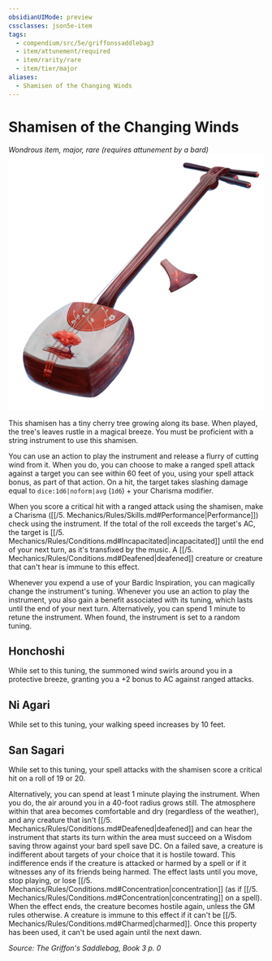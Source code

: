 ```yaml
---
obsidianUIMode: preview
cssclasses: json5e-item
tags:
  - compendium/src/5e/griffonssaddlebag3
  - item/attunement/required
  - item/rarity/rare
  - item/tier/major
aliases:
  - Shamisen of the Changing Winds
---
```

# Shamisen of the Changing Winds
*Wondrous item, major, rare (requires attunement by a bard)*  
![](https://raw.githubusercontent.com/TheGiddyLimit/homebrew-img/main/img/GriffonsSaddlebag3/Shamisen-of-the-Changing-Winds.webp#right)  


This shamisen has a tiny cherry tree growing along its base. When played, the tree's leaves rustle in a magical breeze. You must be proficient with a string instrument to use this shamisen.

You can use an action to play the instrument and release a flurry of cutting wind from it. When you do, you can choose to make a ranged spell attack against a target you can see within 60 feet of you, using your spell attack bonus, as part of that action. On a hit, the target takes slashing damage equal to `dice:1d6|noform|avg` (`1d6`) + your Charisma modifier.

When you score a critical hit with a ranged attack using the shamisen, make a Charisma ([[/5. Mechanics/Rules/Skills.md#Performance\|Performance]]) check using the instrument. If the total of the roll exceeds the target's AC, the target is [[/5. Mechanics/Rules/Conditions.md#Incapacitated\|incapacitated]] until the end of your next turn, as it's transfixed by the music. A [[/5. Mechanics/Rules/Conditions.md#Deafened\|deafened]] creature or creature that can't hear is immune to this effect.

Whenever you expend a use of your Bardic Inspiration, you can magically change the instrument's tuning. Whenever you use an action to play the instrument, you also gain a benefit associated with its tuning, which lasts until the end of your next turn. Alternatively, you can spend 1 minute to retune the instrument. When found, the instrument is set to a random tuning.

## Honchoshi

While set to this tuning, the summoned wind swirls around you in a protective breeze, granting you a +2 bonus to AC against ranged attacks.

## Ni Agari

While set to this tuning, your walking speed increases by 10 feet.

## San Sagari

While set to this tuning, your spell attacks with the shamisen score a critical hit on a roll of 19 or 20.

Alternatively, you can spend at least 1 minute playing the instrument. When you do, the air around you in a 40-foot radius grows still. The atmosphere within that area becomes comfortable and dry (regardless of the weather), and any creature that isn't [[/5. Mechanics/Rules/Conditions.md#Deafened\|deafened]] and can hear the instrument that starts its turn within the area must succeed on a Wisdom saving throw against your bard spell save DC. On a failed save, a creature is indifferent about targets of your choice that it is hostile toward. This indifference ends if the creature is attacked or harmed by a spell or if it witnesses any of its friends being harmed. The effect lasts until you move, stop playing, or lose [[/5. Mechanics/Rules/Conditions.md#Concentration\|concentration]] (as if [[/5. Mechanics/Rules/Conditions.md#Concentration\|concentrating]] on a spell). When the effect ends, the creature becomes hostile again, unless the GM rules otherwise. A creature is immune to this effect if it can't be [[/5. Mechanics/Rules/Conditions.md#Charmed\|charmed]]. Once this property has been used, it can't be used again until the next dawn.

*Source: The Griffon's Saddlebag, Book 3 p. 0*
